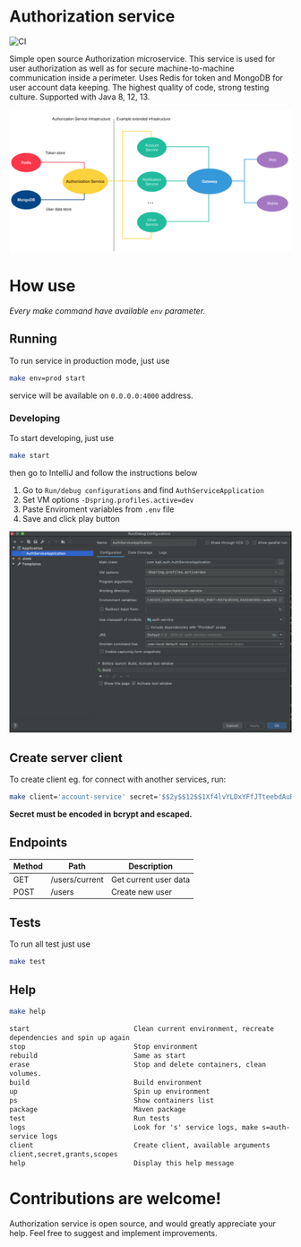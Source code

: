 # Authorization service

![CI](https://github.com/cv65kr/authorization-service/workflows/CI/badge.svg?branch=master)

Simple open source Authorization microservice. This service is used for user authorization as well as for secure machine-to-machine communication inside a perimeter. Uses Redis for token and MongoDB for user account data keeping. The highest quality of code, strong testing culture. Supported with Java 8, 12, 13.

![Infrastructure schema](./docs/images/schema.png)

# How use

*Every make command have available `env` parameter.*

## Running

To run service in production mode, just use

```bash
make env=prod start
```

service will be available on `0.0.0.0:4000` address.

### Developing

To start developing, just use

```bash
make start
```

then go to IntelliJ and follow the instructions below

1. Go to `Run/debug configurations` and find `AuthServiceApplication`
2. Set VM options `-Dspring.profiles.active=dev`
3. Paste Enviroment variables from `.env` file
4. Save and click play button

![IntelliJ configuration](./docs/images/intellij.png)

## Create server client

To create client eg. for connect with another services, run:

```bash
make client='account-service' secret='$$2y$$12$$1Xf4lvYLDxYFfJTteebdAuRo4lxrQ1uj1tuhBdDeOPaQstYevfG8u' grants='client_credentials,refresh_token' scopes='server' client
```

**Secret must be encoded in bcrypt and escaped.**

## Endpoints

Method	| Path	| Description
------------- | ------------------------- | ------------- |
GET	| /users/current	| Get current user data
POST	| /users	| Create new user

## Tests

To run all test just use

```bash
make test
```

## Help

```bash
make help
```

```
start                          Clean current environment, recreate dependencies and spin up again
stop                           Stop environment
rebuild                        Same as start
erase                          Stop and delete containers, clean volumes.
build                          Build environment
up                             Spin up environment
ps                             Show containers list
package                        Maven package
test                           Run tests
logs                           Look for 's' service logs, make s=auth-service logs
client                         Create client, available arguments client,secret,grants,scopes
help                           Display this help message
```

# Contributions are welcome!

Authorization service is open source, and would greatly appreciate your help. Feel free to suggest and implement improvements.